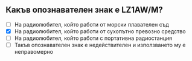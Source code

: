 ## Какъв опознавателен знак е LZ1AW/M?

<!-- Верният отговор е отбелязан с [X] -->

- [ ] На радиолюбител, който работи от морски плавателен съд
- [X] На радиолюбител, който работи от сухопътно превозно средство
- [ ] На радиолюбител, който работи с портативна радиостанция
- [ ] Такъв опознавателен знак е недействителен и използването му е неправомерно
